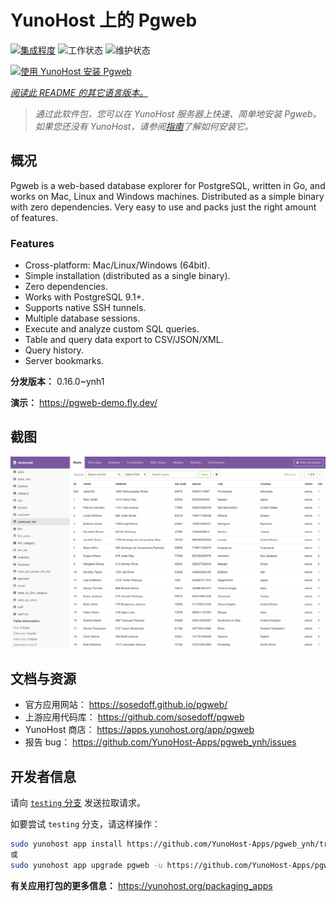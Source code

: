 <!--
注意：此 README 由 <https://github.com/YunoHost/apps/tree/master/tools/readme_generator> 自动生成
请勿手动编辑。
-->

# YunoHost 上的 Pgweb

[![集成程度](https://dash.yunohost.org/integration/pgweb.svg)](https://ci-apps.yunohost.org/ci/apps/pgweb/) ![工作状态](https://ci-apps.yunohost.org/ci/badges/pgweb.status.svg) ![维护状态](https://ci-apps.yunohost.org/ci/badges/pgweb.maintain.svg)

[![使用 YunoHost 安装 Pgweb](https://install-app.yunohost.org/install-with-yunohost.svg)](https://install-app.yunohost.org/?app=pgweb)

*[阅读此 README 的其它语言版本。](./ALL_README.md)*

> *通过此软件包，您可以在 YunoHost 服务器上快速、简单地安装 Pgweb。*  
> *如果您还没有 YunoHost，请参阅[指南](https://yunohost.org/install)了解如何安装它。*

## 概况

Pgweb is a web-based database explorer for PostgreSQL, written in Go, and works on Mac, Linux and Windows machines. Distributed as a simple binary with zero dependencies. Very easy to use and packs just the right amount of features.

### Features

- Cross-platform: Mac/Linux/Windows (64bit).
- Simple installation (distributed as a single binary).
- Zero dependencies.
- Works with PostgreSQL 9.1+.
- Supports native SSH tunnels.
- Multiple database sessions.
- Execute and analyze custom SQL queries.
- Table and query data export to CSV/JSON/XML.
- Query history.
- Server bookmarks.


**分发版本：** 0.16.0~ynh1

**演示：** <https://pgweb-demo.fly.dev/>

## 截图

![Pgweb 的截图](./doc/screenshots/screenshot.png)

## 文档与资源

- 官方应用网站： <https://sosedoff.github.io/pgweb/>
- 上游应用代码库： <https://github.com/sosedoff/pgweb>
- YunoHost 商店： <https://apps.yunohost.org/app/pgweb>
- 报告 bug： <https://github.com/YunoHost-Apps/pgweb_ynh/issues>

## 开发者信息

请向 [`testing` 分支](https://github.com/YunoHost-Apps/pgweb_ynh/tree/testing) 发送拉取请求。

如要尝试 `testing` 分支，请这样操作：

```bash
sudo yunohost app install https://github.com/YunoHost-Apps/pgweb_ynh/tree/testing --debug
或
sudo yunohost app upgrade pgweb -u https://github.com/YunoHost-Apps/pgweb_ynh/tree/testing --debug
```

**有关应用打包的更多信息：** <https://yunohost.org/packaging_apps>
